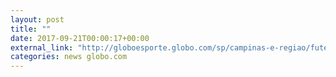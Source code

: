 ```yaml
---
layout: post
title: ""
date: 2017-09-21T00:00:17+00:00
external_link: "http://globoesporte.globo.com/sp/campinas-e-regiao/futebol/copa-sul-americana/jogo/20-09-2017/ponte-preta-sport/"
categories: news globo.com
---
```

